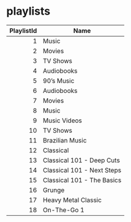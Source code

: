 # playlists
|PlaylistId|           Name           |
|---------:|--------------------------|
|         1|Music                     |
|         2|Movies                    |
|         3|TV Shows                  |
|         4|Audiobooks                |
|         5|90’s Music                |
|         6|Audiobooks                |
|         7|Movies                    |
|         8|Music                     |
|         9|Music Videos              |
|        10|TV Shows                  |
|        11|Brazilian Music           |
|        12|Classical                 |
|        13|Classical 101 - Deep Cuts |
|        14|Classical 101 - Next Steps|
|        15|Classical 101 - The Basics|
|        16|Grunge                    |
|        17|Heavy Metal Classic       |
|        18|On-The-Go 1               |
